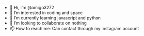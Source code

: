 - 👋 Hi, I’m @amigo3272
- 👀 I’m interested in coding and space
- 🌱 I’m currently learning javascript and python
- 💞️ I’m looking to collaborate on nothing
- 📫 How to reach me: Can contact through my instagram account

<!---
amigo3272/amigo3272 is a ✨ special ✨ repository because its `README.md` (this file) appears on your GitHub profile.
You can click the Preview link to take a look at your changes.
--->
